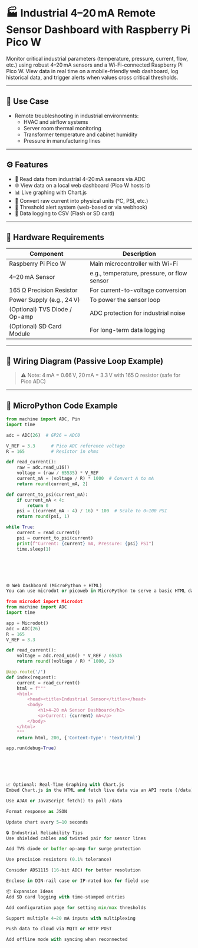 # 🏭 Industrial 4–20 mA Remote Sensor Dashboard with Raspberry Pi Pico W

Monitor critical industrial parameters (temperature, pressure, current, flow, etc.) using robust 4–20 mA sensors and a Wi-Fi-connected Raspberry Pi Pico W. View data in real time on a mobile-friendly web dashboard, log historical data, and trigger alerts when values cross critical thresholds.

---

## 🔧 Use Case

- Remote troubleshooting in industrial environments:
  - HVAC and airflow systems
  - Server room thermal monitoring
  - Transformer temperature and cabinet humidity
  - Pressure in manufacturing lines

---

## ⚙️ Features

- 🔌 Read data from industrial 4–20 mA sensors via ADC
- 🌐 View data on a local web dashboard (Pico W hosts it)
- 📊 Live graphing with Chart.js
- 🧠 Convert raw current into physical units (°C, PSI, etc.)
- 🔔 Threshold alert system (web-based or via webhook)
- 💾 Data logging to CSV (Flash or SD card)

---

## 🧩 Hardware Requirements

| Component                 | Description                                 |
|---------------------------|---------------------------------------------|
| Raspberry Pi Pico W       | Main microcontroller with Wi-Fi             |
| 4–20 mA Sensor             | e.g., temperature, pressure, or flow sensor |
| 165 Ω Precision Resistor  | For current-to-voltage conversion           |
| Power Supply (e.g., 24 V) | To power the sensor loop                    |
| (Optional) TVS Diode / Op-amp | ADC protection for industrial noise    |
| (Optional) SD Card Module | For long-term data logging                  |

---

## 🔌 Wiring Diagram (Passive Loop Example)






> ⚠️ Note: 4 mA = 0.66 V, 20 mA = 3.3 V with 165 Ω resistor (safe for Pico ADC)

---

## 🧠 MicroPython Code Example

```python
from machine import ADC, Pin
import time

adc = ADC(26)  # GP26 = ADC0

V_REF = 3.3      # Pico ADC reference voltage
R = 165          # Resistor in ohms

def read_current():
    raw = adc.read_u16()
    voltage = (raw / 65535) * V_REF
    current_mA = (voltage / R) * 1000  # Convert A to mA
    return round(current_mA, 2)

def current_to_psi(current_mA):
    if current_mA < 4:
        return 0
    psi = ((current_mA - 4) / 16) * 100  # Scale to 0–100 PSI
    return round(psi, 1)

while True:
    current = read_current()
    psi = current_to_psi(current)
    print(f"Current: {current} mA, Pressure: {psi} PSI")
    time.sleep(1)






🌐 Web Dashboard (MicroPython + HTML)
You can use microdot or picoweb in MicroPython to serve a basic HTML dashboard. Here's a minimal example for microdot:

from microdot import Microdot
from machine import ADC
import time

app = Microdot()
adc = ADC(26)
R = 165
V_REF = 3.3

def read_current():
    voltage = adc.read_u16() * V_REF / 65535
    return round((voltage / R) * 1000, 2)

@app.route('/')
def index(request):
    current = read_current()
    html = f"""
    <html>
        <head><title>Industrial Sensor</title></head>
        <body>
            <h1>4–20 mA Sensor Dashboard</h1>
            <p>Current: {current} mA</p>
        </body>
    </html>
    """
    return html, 200, {'Content-Type': 'text/html'}

app.run(debug=True)






📈 Optional: Real-Time Graphing with Chart.js
Embed Chart.js in the HTML and fetch live data via an API route (/data). Here’s an outline:

Use AJAX or JavaScript fetch() to poll /data

Format response as JSON

Update chart every 5–10 seconds

🔒 Industrial Reliability Tips
Use shielded cables and twisted pair for sensor lines

Add TVS diode or buffer op-amp for surge protection

Use precision resistors (0.1% tolerance)

Consider ADS1115 (16-bit ADC) for better resolution

Enclose in DIN-rail case or IP-rated box for field use

📦 Expansion Ideas
Add SD card logging with time-stamped entries

Add configuration page for setting min/max thresholds

Support multiple 4–20 mA inputs with multiplexing

Push data to cloud via MQTT or HTTP POST

Add offline mode with syncing when reconnected


